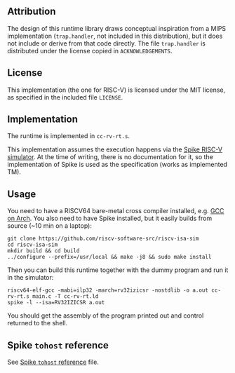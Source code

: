 ## Attribution

The design of this runtime library draws conceptual inspiration from a MIPS
implementation (`trap.handler`, not included in this distribution), but it does
not include or derive from that code directly. The file `trap.handler` is
distributed under the license copied in `ACKNOWLEDGEMENTS`.

## License

This implementation (the one for RISC-V) is licensed under the MIT license, as
specified in the included file `LICENSE`.

## Implementation

The runtime is implemented in `cc-rv-rt.s`.

This implementation assumes the execution happens via the [Spike RISC-V
simulator][simulator-repo]. At the time of writing, there is no documentation for it, so the
implementation of Spike is used as the specification (works as implemented TM).

[simulator-repo]: https://github.com/riscv-software-src/riscv-isa-sim

## Usage

You need to have a RISCV64 bare-metal cross compiler installed, e.g. [GCC on
Arch](https://archlinux.org/packages/extra/x86_64/riscv64-elf-gcc/). You also
need to have Spike installed, but it easily builds from source (~10 min on a
laptop):

```
git clone https://github.com/riscv-software-src/riscv-isa-sim
cd riscv-isa-sim
mkdir build && cd build
../configure --prefix=/usr/local && make -j8 && sudo make install
```

Then you can build this runtime together with the dummy program and run it in
the simulator:

```
riscv64-elf-gcc -mabi=ilp32 -march=rv32izicsr -nostdlib -o a.out cc-rv-rt.s main.c -T cc-rv-rt.ld
spike -l --isa=RV32IZICSR a.out
```

You should get the assembly of the program printed out and control returned to
the shell.

## Spike `tohost` reference

See [Spike `tohost` reference](spike-tohost-reference.md) file.
